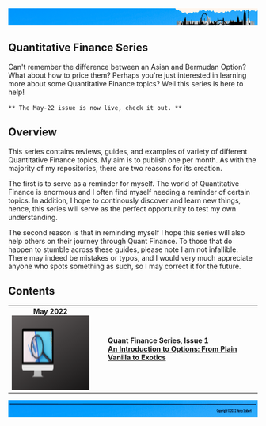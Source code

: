 <td>
<img src="images/Header2.png" style="width:1275px;height:35px">
</td>

## Quantitative Finance Series

Can't remember the difference between an Asian and Bermudan Option? What about how to price them? Perhaps you're just interested in learning more about some Quantitative Finance topics? Well this series is here to help!

`** The May-22 issue is now live, check it out. **`

## Overview

This series contains reviews, guides, and examples of variety of different Quantitative Finance topics. My aim is to publish one per month. As with the majority of my repositories, there are two reasons for its creation.

The first is to serve as a reminder for myself. The world of Quantitative Finance is enormous and I often find myself needing a reminder of certain topics. In addition, I hope to continously discover and learn new things, hence, this series will serve as the perfect opportunity to test my own understanding. 

The second reason is that in reminding myself I hope this series will also help others on their journey through Quant Finance. To those that do happen to stumble across these guides, please note I am not infallible. There may indeed be mistakes or typos, and I would very much appreciate anyone who spots something as such, so I may correct it for the future.

## Contents
  <table>
  <tbody>

  <tr class="odd">
  <td align="center" valign="center"> <b>May 2022<b> <br>
  <img src="images/Quant.png" style="width:2.13889in;height:1.55726in" /></td>
  <td align="left" valign="center"><ul>
  <b>Quant Finance Series, Issue 1<b> <br>
  <a href="https://github.com/hjstobart/Quant-Finance-Series/blob/main/Quant-Finance%20Issue%201.pdf">An Introduction to Options: From Plain Vanilla to Exotics</a>
  </ul></td>
  </tr>

  </tbody>
  </table>

    
<td>
<img src="images/Footer2.png" style="width:1275px;height:35px">
</td>
